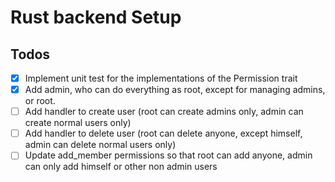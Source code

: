 
# Rust backend Setup


## Todos

- [x] Implement unit test for the implementations of the Permission trait
- [x] Add admin, who can do everything as root, except for managing admins, or root.
- [ ] Add handler to create user (root can create admins only, admin can create normal users only)
- [ ] Add handler to delete user (root can delete anyone, except himself, admin can delete normal users only)
- [ ] Update add_member permissions so that root can add anyone, admin can only add himself or other non admin users